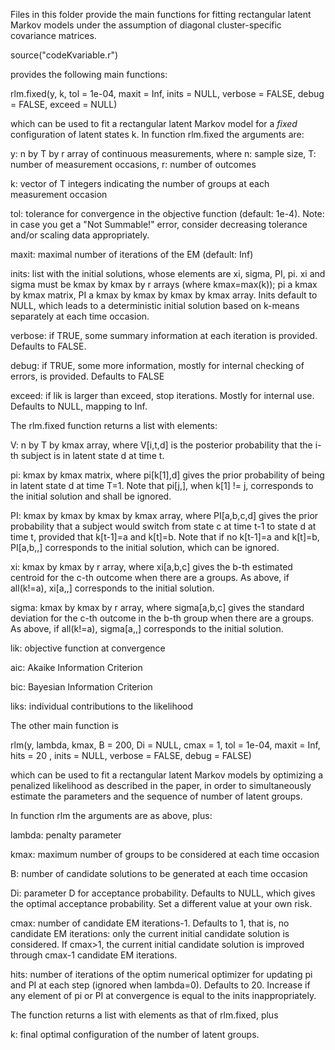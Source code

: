 Files in this folder provide the main functions for fitting rectangular latent Markov models under the assumption of diagonal cluster-specific covariance matrices. 

source("codeKvariable.r")

provides the following main functions: 

rlm.fixed(y, k, tol = 1e-04, maxit = Inf, inits = NULL, verbose = FALSE, 
    debug = FALSE, exceed = NULL) 

which can be used to fit a rectangular latent Markov model for a *fixed* configuration of latent states k. In function rlm.fixed the arguments are: 

y: n by T by r array of continuous measurements, where n: sample size,
T: number of measurement occasions, r: number of outcomes

k: vector of T integers indicating the number of groups at each
measurement occasion

tol: tolerance for convergence in the objective function (default: 1e-4). Note: in case you get a "Not Summable!" error, consider decreasing tolerance and/or scaling data appropriately. 

maxit: maximal number of iterations of the EM (default: Inf)

inits: list with the initial solutions, whose elements are
xi, sigma, PI, pi. xi and sigma must be kmax by kmax by r arrays (where
kmax=max(k)); pi a kmax by kmax matrix, PI a kmax by kmax by kmax by
kmax array. Inits default to NULL, which leads to a deterministic initial
solution based on k-means separately at each time occasion.

verbose: if TRUE, some summary information at each iteration is
provided. Defaults to FALSE. 

debug: if TRUE, some more information, mostly for internal checking of
errors, is provided. Defaults to FALSE

exceed: if lik is larger than exceed, stop iterations. Mostly for internal
use. Defaults to NULL, mapping to Inf. 

The rlm.fixed function returns a list with elements:

V: n by T by kmax array, where V[i,t,d] is the posterior probability
that the i-th subject is in latent state d at time t. 

pi: kmax by kmax matrix, where pi[k[1],d] gives the prior probability
of being in latent state d at time T=1. Note that pi[j,], when k[1] != j, 
corresponds to the initial solution and shall be ignored. 

PI: kmax by kmax by kmax by kmax array, where PI[a,b,c,d] gives the
prior probability that a subject would switch from state c at time t-1
to state d at time t, provided that k[t-1]=a and k[t]=b. Note that if
no k[t-1]=a and k[t]=b, PI[a,b,,] corresponds to the initial solution,
which can be ignored. 

xi: kmax by kmax by r array, where xi[a,b,c] gives the b-th estimated
centroid for the c-th outcome when there are a groups. As above, if
all(k!=a), xi[a,,] corresponds to the initial solution. 

sigma: kmax by kmax by r array, where sigma[a,b,c] gives the 
standard deviation for the c-th outcome in the b-th group
when there are a groups. As above, if
all(k!=a), sigma[a,,] corresponds to the initial solution. 

lik: objective function at convergence

aic: Akaike Information Criterion

bic: Bayesian Information Criterion

liks: individual contributions to the likelihood


The other main function is 

rlm(y, lambda, kmax, B = 200, Di = NULL, cmax = 1, tol = 1e-04, 
    maxit = Inf, hits = 20 , inits = NULL, verbose = FALSE, debug = FALSE) 

which can be used to fit a rectangular latent Markov models by optimizing a penalized likelihood as described in the paper, in order to simultaneously estimate 
the parameters and the sequence of number of latent groups. 

In function rlm the arguments are as above, plus: 

lambda: penalty parameter

kmax: maximum number of groups to be considered at each time occasion

B: number of candidate solutions to be generated at each time occasion

Di: parameter D for acceptance probability. Defaults to NULL, which
gives the optimal acceptance probability. Set a different value at
your own risk. 

cmax: number of candidate EM iterations-1. Defaults to 1, that is, no
candidate EM iterations: only the current initial candidate solution
is considered. If cmax>1, the current initial candidate solution is
improved through cmax-1 candidate EM iterations. 

hits: number of iterations of the optim numerical optimizer for updating pi and PI at each step (ignored when lambda=0). Defaults to 20. Increase if any element of pi or PI at convergence is equal to the inits inappropriately.

The function returns a list with elements as that of rlm.fixed, plus

k: final optimal configuration of the number of latent groups. 



